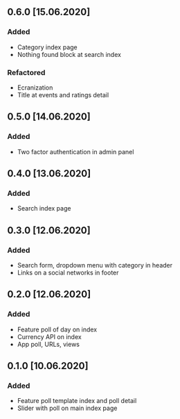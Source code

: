 ## 0.6.0 [15.06.2020]
### Added 
- Category index page
- Nothing found block at search index

### Refactored
- Ecranization
- Title at events and ratings detail

## 0.5.0 [14.06.2020]
### Added
- Two factor authentication in admin panel

## 0.4.0 [13.06.2020]
### Added
- Search index page

## 0.3.0 [12.06.2020]
### Added 
- Search form, dropdown menu with category in header
- Links on a social networks in footer

## 0.2.0 [12.06.2020]
### Added
- Feature poll of day on index
- Currency API on index
- App poll, URLs, views

## 0.1.0 [10.06.2020]
### Added
- Feature poll template index and poll detail
- Slider with poll on main index page


